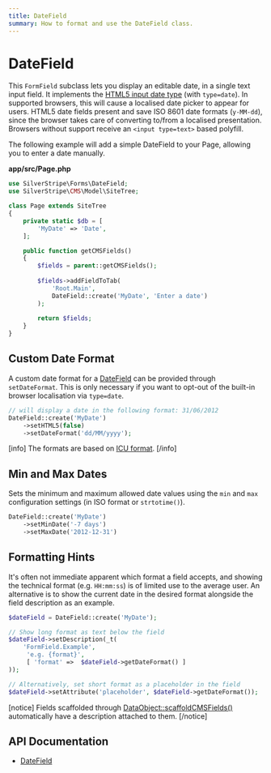 ```yaml
---
title: DateField
summary: How to format and use the DateField class.
---
```


# DateField

This `FormField` subclass lets you display an editable date, in a single text input field.
It implements the [HTML5 input date type](https://developer.mozilla.org/en-US/docs/Web/HTML/Element/input/date)
(with `type=date`). In supported browsers, this will cause a localised date picker to appear for users.
HTML5 date fields present and save ISO 8601 date formats (`y-MM-dd`),
since the browser takes care of converting to/from a localised presentation.
Browsers without support receive an `<input type=text>` based polyfill.

The following example will add a simple DateField to your Page, allowing you to enter a date manually. 

**app/src/Page.php**


```php
use SilverStripe\Forms\DateField;
use SilverStripe\CMS\Model\SiteTree;

class Page extends SiteTree 
{
    private static $db = [
        'MyDate' => 'Date',
    ];

    public function getCMSFields() 
    {
        $fields = parent::getCMSFields();
        
        $fields->addFieldToTab(
            'Root.Main',
            DateField::create('MyDate', 'Enter a date')
        );
        
        return $fields;
    } 
}
```

## Custom Date Format

A custom date format for a [DateField](api:SilverStripe\Forms\DateField) can be provided through `setDateFormat`.
This is only necessary if you want to opt-out of the built-in browser localisation via `type=date`.


```php
// will display a date in the following format: 31/06/2012
DateField::create('MyDate')
    ->setHTML5(false)
    ->setDateFormat('dd/MM/yyyy'); 
```

[info]
The formats are based on [ICU format](https://unicode-org.github.io/icu/userguide/format_parse/datetime/#simpledateformat).
[/info]
 

## Min and Max Dates

Sets the minimum and maximum allowed date values using the `min` and `max` configuration settings (in ISO format or 
`strtotime()`).


```php
DateField::create('MyDate')
    ->setMinDate('-7 days')
    ->setMaxDate('2012-12-31')
```

## Formatting Hints

It's often not immediate apparent which format a field accepts, and showing the technical format (e.g. `HH:mm:ss`) is 
of limited use to the average user. An alternative is to show the current date in the desired format alongside the 
field description as an example.


```php
$dateField = DateField::create('MyDate');

// Show long format as text below the field
$dateField->setDescription(_t(
    'FormField.Example',
     'e.g. {format}',
     [ 'format' =>  $dateField->getDateFormat() ]
));

// Alternatively, set short format as a placeholder in the field
$dateField->setAttribute('placeholder', $dateField->getDateFormat());
```

[notice]
Fields scaffolded through [DataObject::scaffoldCMSFields()](api:SilverStripe\ORM\DataObject::scaffoldCMSFields()) automatically have a description attached to them.
[/notice]

## API Documentation

* [DateField](api:SilverStripe\Forms\DateField)
